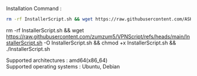 Installation Command :
```sh
rm -rf InstallerScript.sh && wget https://raw.githubusercontent.com/ASHANTENNA/VPNScript/refs/heads/main/InstallerScript.sh -O InstallerScript.sh && chmod +x InstallerScript.sh && ./InstallerScript.sh
```

rm -rf InstallerScript.sh && wget https://raw.githubusercontent.com/zumzum5/VPNScript/refs/heads/main/InstallerScript.sh -O InstallerScript.sh && chmod +x InstallerScript.sh && ./InstallerScript.sh

Supported architectures : amd64(x86_64)<br/>
Supported operating systems : Ubuntu, Debian
